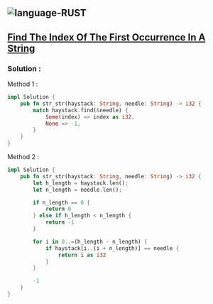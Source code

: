 ![language-RUST](https://img.shields.io/badge/RUST-8d4004?style=for-the-badge&logo=RUST)
---

## [Find The Index Of The First Occurrence In A String](https://leetcode.com/problems/find-the-index-of-the-first-occurrence-in-a-string)

### Solution :

Method 1 :
```rust
impl Solution {
    pub fn str_str(haystack: String, needle: String) -> i32 {
        match haystack.find(&needle) {
            Some(index) => index as i32,
            None => -1,
        }
    }
}
```

Method 2 :
```rust
impl Solution {
    pub fn str_str(haystack: String, needle: String) -> i32 {
        let h_length = haystack.len();
        let n_length = needle.len();

        if n_length == 0 {
            return 0
        } else if h_length < n_length {
            return -1
        }

        for i in 0..=(h_length - n_length) {
            if haystack[i..(i + n_length)] == needle {
                return i as i32
            }
        }

        -1
    }
}
```
